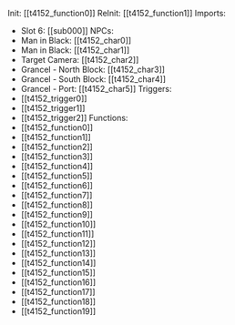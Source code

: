 Init: [[t4152_function0]]
ReInit: [[t4152_function1]]
Imports:
- Slot 6: [[sub000]]
NPCs:
- Man in Black: [[t4152_char0]]
- Man in Black: [[t4152_char1]]
- Target Camera: [[t4152_char2]]
- Grancel - North Block: [[t4152_char3]]
- Grancel - South Block: [[t4152_char4]]
- Grancel - Port: [[t4152_char5]]
Triggers:
- [[t4152_trigger0]]
- [[t4152_trigger1]]
- [[t4152_trigger2]]
Functions:
- [[t4152_function0]]
- [[t4152_function1]]
- [[t4152_function2]]
- [[t4152_function3]]
- [[t4152_function4]]
- [[t4152_function5]]
- [[t4152_function6]]
- [[t4152_function7]]
- [[t4152_function8]]
- [[t4152_function9]]
- [[t4152_function10]]
- [[t4152_function11]]
- [[t4152_function12]]
- [[t4152_function13]]
- [[t4152_function14]]
- [[t4152_function15]]
- [[t4152_function16]]
- [[t4152_function17]]
- [[t4152_function18]]
- [[t4152_function19]]
